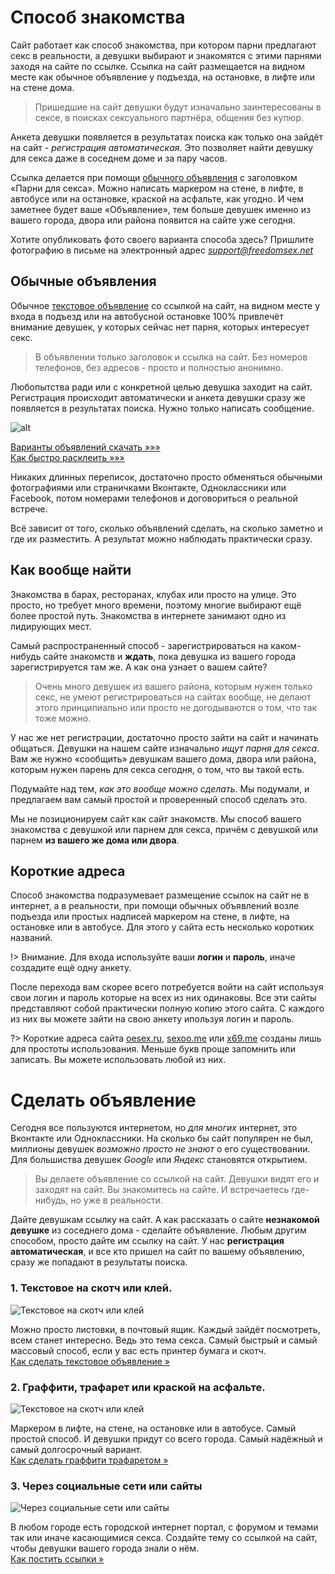 # Способ знакомства

Сайт работает как способ знакомства, при котором парни предлагают секс в реальности, а девушки выбирают и знакомятся с этими парнями заходя на сайте по ссылке. Ссылка на сайт размещается на видном месте как обычное объявление у подъезда, на остановке, в лифте или на стене дома.

> Пришедшие на сайт девушки будут изначально заинтересованы в сексе, в поисках сексуального партнёра, общения без купюр.

Анкета девушки появляется в результатах поиска как только она зайдёт на сайт - _регистрация автоматическая_. Это позволяет найти девушку для секса даже в соседнем доме и за пару часов.

Ссылка делается при помощи [обычного объявления](Способ-знакомства/Как-работают-объявления) с заголовком &laquo;Парни для секса&raquo;. Можно написать маркером на стене, в лифте, в автобусе или на остановке, краской на асфальте, как угодно. И чем заметнее будет ваше &laquo;Объявление&raquo;, тем больше девушек именно из вашего города, двора или района появится на сайте уже сегодня.

Хотите опубликовать фото своего варианта способа здесь? Пришлите фотографию в письме на электронный адрес *support@freedomsex.net*

## Обычные объявления

Обычное [текстовое объявление](Способ-знакомства/Скачать-варианты-текстовых-объявлений) со ссылкой на сайт, на видном месте у входа в подъезд или на автобусной остановке 100% привлечёт внимание девушек, у которых сейчас нет парня, которых интересует секс.  

> В объявлении только заголовок и ссылка на сайт. Без номеров телефонов, без адресов - просто и полностью анонимно.  

Любопытства ради или с конкретной целью девушка заходит на сайт. Регистрация происходит автоматически и анкета девушки сразу же появляется в результатах поиска. Нужно только написать сообщение.  

![alt](../img/way-of-dating/examples/qbsex_example_full.jpg)  

[Варианты объявлений скачать &raquo;&raquo;&raquo;](Способ-знакомства/Скачать-варианты-текстовых-объявлений)  
[Как быстро расклеить &raquo;&raquo;&raquo;](Способ-знакомства/Как-сделать-текстовое-объявление)  

Никаких длинных переписок, достаточно просто обменяться обычными фотографиями или страничками Вконтакте, Одноклассники или Facebook, потом номерами телефонов и договориться о реальной встрече.  

Всё зависит от того, сколько объявлений сделать, на сколько заметно и где их разместить. А результат можно наблюдать практически сразу.  

## Как вообще найти

Знакомства в барах, ресторанах, клубах или просто на улице. Это просто, но требует много времени, поэтому многие выбирают ещё более простой путь. Знакомства в интернете занимают одно из лидирующих мест. 

Самый распространенный способ - зарегистрироваться на каком-нибудь сайте знакомств и **ждать**, пока девушка из вашего города зарегистрируется там же. А как она узнает о вашем сайте?

> Очень много девушек из вашего района, которым нужен только секс, не умеют регистрироваться на сайтах вообще, не делают этого принципиально или просто не догодываются о том, что так тоже можно.   

У нас же нет регистрации, достаточно просто зайти на сайт и начинать общаться. Девушки на нашем сайте изначально _ищут парня для секса_. Вам же нужно &laquo;сообщить&raquo; девушкам вашего дома, двора или района, которым нужен парень для секса сегодня, о том, что вы такой есть.  

Подумайте над тем, _как это вообще можно сделать_. Мы подумали, и предлагаем вам самый простой и проверенный способ сделать это.

Мы не позиционируем сайт как сайт знакомств. Мы способ вашего знакомства с девушкой или парнем для секса, причём с девушкой или парнем **из вашего же дома или двора**.  

## Короткие адреса

Способ знакомства подразумевает размещение ссылок на сайт не в интернет, а в реальности, при помощи обычных объявлений возле подъезда или простых надписей маркером на стене, в лифте, на остановке или в автобусе. Для этого у сайта есть несколько коротких названий. 

!> Внимание. Для входа используйте ваши **логин** и **пароль**, иначе создадите ещё одну анкету. 

После перехода вам скорее всего потребуется войти на сайт используя свои логин и пароль которые на всех из них одинаковы. Все эти сайты представляют собой практически полную копию этого сайта. С каждого из них вы можете зайти на свою анкету ипользуя логин и пароль.  

?> Короткие адреса сайта [oesex.ru](oesex.ru), [sexoo.me](sexoo.me) или [x69.me](x69.me) созданы лишь для простоты использования. Меньше букв проще запомнить  или записать. Вы можете использовать любой из них.  

# Cделать объявление

Сегодня все пользуются интернетом, но _для многих_ интернет, это Вконтакте или Одноклассники. На сколько бы сайт популярен не был, миллионы девушек _возможно просто не знают_ о его существовании. Для большиства девушек _Google_ или _Яндекс_ становятся открытием.

> Вы делаете объявление со ссылкой на сайт. Девушки видят его и заходят на сайт. Вы знакомитесь на сайте. И встречаетесь где-нибудь, но уже в реальности. 

Дайте девушкам ссылку на сайт. А как рассказать о сайте **незнакомой девушке** из соседнего дома - сделайте объявление. Любым другим способом, просто дайте им ссылку на сайт. У нас **регистрация автоматическая**, и все кто пришел на сайт по вашему объявлению, сразу же попадают в результаты поиска.  

### 1. Текстовое на скотч или клей.  

![Текстовое на скотч или клей](../img/way-of-dating/pasting/text1.jpg)

Можно просто листовки, в почтовый ящик.  Каждый зайдёт посмотреть, всем станет интересно. Ведь это тема секса. Самый быстрый и самый массовый способ, если у вас есть принтер бумага и скотч.  
[Как сделать текстовое объявление »](/Способ-знакомства/Как-сделать-текстовое-объявление)

### 2. Граффити, трафарет или краской на асфальте.  

![Текстовое на скотч или клей](../img/way-of-dating/paint/traff_lav.jpg)

Маркером в лифте, на стене, на остановке или в автобусе. Самый простой способ. И девушки придут со всего города. Самый надёжный и самый долгосрочный вариант.  
[Как сделать граффити трафаретом »](/Способ-знакомства/Как-сделать-граффити-трафаретом)

### 3. Через социальные сети или сайты

![Через социальные сети или сайты](../img/shot1.png)

В любом городе есть городской интернет портал, с форумом и темами так или иначе касающимися секса. Создайте тему со ссылкой на сайт, чтобы девушки вашего города знали о нём.  
[Как постить ссылки »](/Способ-знакомства/Знакомьтесь-используя-интернет)

<static-review-list ref="rew" :link="reviews.url('how-it-works')"/>

